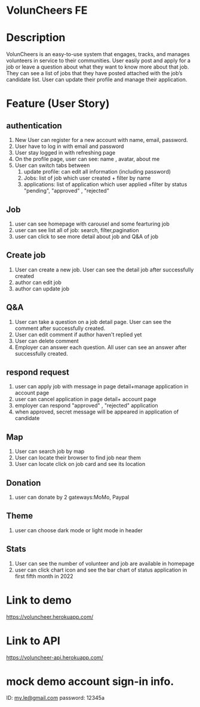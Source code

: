 # VolunCheers FE

# Description

VolunCheers is an easy-to-use system that engages, tracks, and manages volunteers in service to their communities. User easily post and apply for a job or leave a question about what they want to know more about that job. They can see a list of jobs that they have posted attached with the job’s candidate list. User can update their profile and manage their application.

# Feature (User Story)

## authentication

1. New User can register for a new account with name, email, password.
2. User have to log in with email and password
3. User stay logged in with refreshing page
4. On the profile page, user can see: name , avatar, about me
5. User can switch tabs between
   1. update profile: can edit all information (including password)
   2. Jobs: list of job which user created + filter by name
   3. applications: list of application which user applied +filter by status "pending", "approved" , "rejected"

## Job

1. user can see homepage with carousel and some fearturing job
2. user can see list all of job: search, filter,pagination
3. user can click to see more detail about job and Q&A of job

## Create job

1. User can create a new job. User can see the detail job after successfully created
2. author can edit job
3. author can update job

## Q&A

1. User can take a question on a job detail page. User can see the comment after successfully created.
2. User can edit comment if author haven't replied yet
3. User can delete comment
4. Employer can answer each question. All user can see an answer after successfully created.

## respond request

1. user can apply job with message in page detail+manage application in account page
2. user can cancel application in page detail+ account page
3. employer can respond "approved" , "rejected" application
4. when approved, secret message will be appeared in application of candidate

## Map

1. User can search job by map
2. User can locate their browser to find job near them
3. User can locate click on job card and see its location

## Donation

1. user can donate by 2 gateways:MoMo, Paypal

## Theme

1. user can choose dark mode or light mode in header

## Stats

1. User can see the number of volunteer and job are available in homepage
2. user can click chart icon and see the bar chart of status application in first fifth month in 2022

# Link to demo

https://voluncheer.herokuapp.com/

# Link to API

https://voluncheer-api.herokuapp.com/

# mock demo account sign-in info.

ID: my.le@gmail.com
password: 12345a
